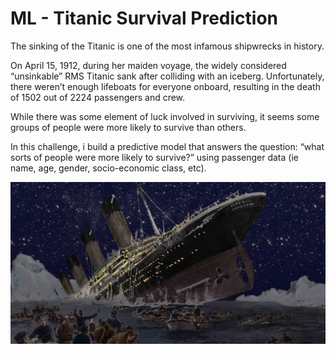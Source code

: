 # ML - Titanic Survival Prediction 

The sinking of the Titanic is one of the most infamous shipwrecks in history.

On April 15, 1912, during her maiden voyage, the widely considered “unsinkable” RMS Titanic sank after colliding with an iceberg. Unfortunately, there weren’t enough lifeboats for everyone onboard, resulting in the death of 1502 out of 2224 passengers and crew.

While there was some element of luck involved in surviving, it seems some groups of people were more likely to survive than others.

In this challenge, i build a predictive model that answers the question: “what sorts of people were more likely to survive?” using passenger data (ie name, age, gender, socio-economic class, etc).

![Local Image](./the-sinking-of-the-rms-titanic.jpg)

